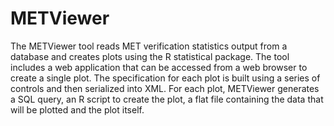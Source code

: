 # METViewer
The METViewer tool reads MET verification statistics output from a database and creates plots using the R statistical package. The tool includes a web application that can be accessed from a web browser to create a single plot. The specification for each plot is built using a series of controls and then serialized into XML. For each plot, METViewer generates a SQL query, an R script to create the plot, a flat file containing the data that will be plotted and the plot itself.
